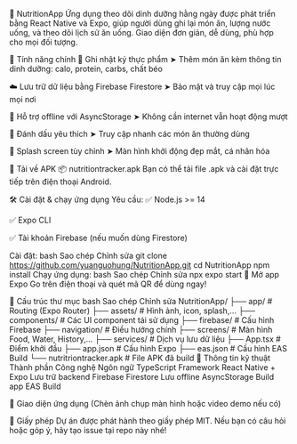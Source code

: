 🍎 NutritionApp
Ứng dụng theo dõi dinh dưỡng hằng ngày được phát triển bằng React Native và Expo, giúp người dùng ghi lại món ăn, lượng nước uống, và theo dõi lịch sử ăn uống.
Giao diện đơn giản, dễ dùng, phù hợp cho mọi đối tượng.

🚀 Tính năng chính
🥗 Ghi nhật ký thực phẩm
➤ Thêm món ăn kèm thông tin dinh dưỡng: calo, protein, carbs, chất béo

☁️ Lưu trữ dữ liệu bằng Firebase Firestore
➤ Bảo mật và truy cập mọi lúc mọi nơi

💾 Hỗ trợ offline với AsyncStorage
➤ Không cần internet vẫn hoạt động mượt

🌟 Đánh dấu yêu thích
➤ Truy cập nhanh các món ăn thường dùng

🎨 Splash screen tùy chỉnh
➤ Màn hình khởi động đẹp mắt, cá nhân hóa

📱 Tải về APK
📦 nutritiontracker.apk
Bạn có thể tải file .apk và cài đặt trực tiếp trên điện thoại Android.

🛠️ Cài đặt & chạy ứng dụng
Yêu cầu:
✅ Node.js >= 14

✅ Expo CLI

✅ Tài khoản Firebase (nếu muốn dùng Firestore)

Cài đặt:
bash
Sao chép
Chỉnh sửa
git clone https://github.com/yuanguohung/NutritionApp.git
cd NutritionApp
npm install
Chạy ứng dụng:
bash
Sao chép
Chỉnh sửa
npx expo start
📱 Mở app Expo Go trên điện thoại và quét mã QR để dùng ngay!

📁 Cấu trúc thư mục
bash
Sao chép
Chỉnh sửa
NutritionApp/
├── app/ # Routing (Expo Router)
├── assets/ # Hình ảnh, icon, splash,...
├── components/ # Các UI component tái sử dụng
├── firebase/ # Cấu hình Firebase
├── navigation/ # Điều hướng chính
├── screens/ # Màn hình Food, Water, History,...
├── services/ # Dịch vụ lưu dữ liệu
├── App.tsx # Điểm khởi đầu
├── app.json # Cấu hình Expo
├── eas.json # Cấu hình EAS Build
└── nutritriontracker.apk # File APK đã build
🔐 Thông tin kỹ thuật
Thành phần Công nghệ
Ngôn ngữ TypeScript
Framework React Native + Expo
Lưu trữ backend Firebase Firestore
Lưu offline AsyncStorage
Build app EAS Build

📸 Giao diện ứng dụng
(Chèn ảnh chụp màn hình hoặc video demo nếu có)

📄 Giấy phép
Dự án được phát hành theo giấy phép MIT.
Nếu bạn có câu hỏi hoặc góp ý, hãy tạo issue tại repo này nhé!
